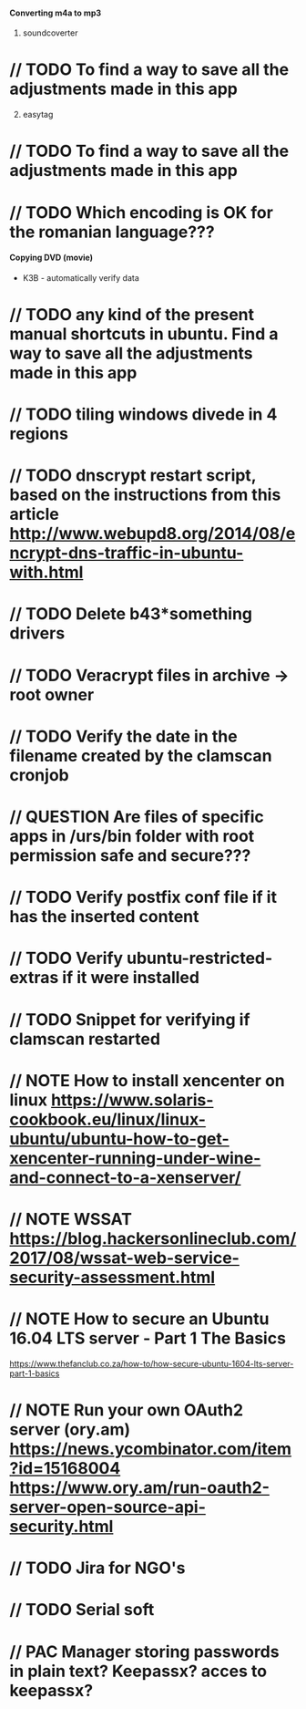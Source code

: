 #### Converting m4a to mp3
1. soundcoverter  
# // TODO To find a way to save all the adjustments made in this app
2. easytag
# // TODO To find a way to save all the adjustments made in this app
# // TODO Which encoding is OK for the romanian language???


#### Copying DVD (movie)
* K3B - automatically verify data


# // TODO any kind of the present manual shortcuts in ubuntu. Find a way to save all the adjustments made in this app

# // TODO tiling windows divede in 4 regions
# // TODO dnscrypt restart script, based on the instructions from this article http://www.webupd8.org/2014/08/encrypt-dns-traffic-in-ubuntu-with.html
# // TODO Delete b43*something drivers
# // TODO Veracrypt files in archive -> root owner
# // TODO Verify the date in the filename created by the clamscan cronjob
# // QUESTION  Are files of specific apps in /urs/bin folder with root permission safe and secure???
# // TODO Verify postfix conf file if it has the inserted content
# // TODO Verify ubuntu-restricted-extras if it were installed
# // TODO Snippet for verifying if clamscan restarted
# // NOTE How to install xencenter on linux https://www.solaris-cookbook.eu/linux/linux-ubuntu/ubuntu-how-to-get-xencenter-running-under-wine-and-connect-to-a-xenserver/
# // NOTE WSSAT https://blog.hackersonlineclub.com/2017/08/wssat-web-service-security-assessment.html
# // NOTE How to secure an Ubuntu 16.04 LTS server - Part 1 The Basics
 https://www.thefanclub.co.za/how-to/how-secure-ubuntu-1604-lts-server-part-1-basics
# // NOTE Run your own OAuth2 server (ory.am) https://news.ycombinator.com/item?id=15168004 https://www.ory.am/run-oauth2-server-open-source-api-security.html
# // TODO Jira for NGO's
# // TODO Serial soft
# // PAC Manager storing passwords in plain text? Keepassx? acces to keepassx?
